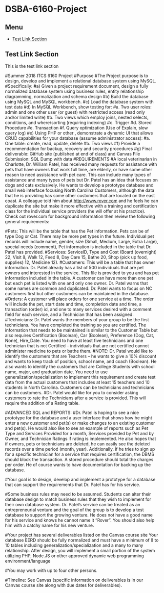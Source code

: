 # DSBA-6160-Project

## Menu
* [Test Link Section](#test-link-section)





## Test Link Section
This is the test link section

#Summer 2018 ITCS 6160 Project
#Purpose
#The Project purpose is to design, develop and implement a relational database system using MySQL.  
#Specifically:
#a)	Given a project requirement document, design a fully normalized database system using business rules, entity relationship diagramming, normalization and schema design
#b)	Build the database using MySQL and MySQL workbench.
#c)	Load the database system with test data
#d)	In MySQL Workbench, show testing for:
#a.	Two user roles:  admin and one other user (or guest) with restricted access (read only and/or limited write)
#b.	Two views which employ joins, nested selects, conditions, and where/sorting (requiring indexing)
#c.	Trigger
#d.	Stored Procedure
#e.	Transaction
#f.	Query optimization (Use of Explain, slow query log)
#e)	Using PHP or other , demonstrate a dynamic UI that allows CRUD capabilities for your database (assume administrator access):
#a.	One table:  create, read, update, delete
#b.	Two views
#f)	Provide a recommendation for backup, recovery and security procedures
#g)	 Final deliverable:  GitHub site (published at end of class) and Canvas File Submission:  SQL Dump with data
#REQUIREMENTS
#A local veterinarian in Charlotte, Dr. William Patel,  has received many requests for assistance with pets that have owners that work full time, are elderly, or have some other reason to need assistance with pet care.  This can include many types of assistance and many types of pets but Dr. Patel has an idea that focuses on dogs and cats exclusively.  He wants to develop a prototype database and small web interface focusing North Carolina Customers, although the data that he is providing has some other customers that are located on the east coast. A colleague told him about http://www.rover.com and he feels he can duplicate the site but make it more effective with a training and certification class for the individual service providers (he will offer at his practice).  Check out rover.com for background information then review the following general requirements:

#Pets:  This will be the table that has the Pet information.  Pets can be of type Dog or Cat.  There may be more pet types in the future. Individual pet records will include name, gender, size (Small, Medium, Large, Extra Large), special needs (comment), Pet information is included in the table that Dr. Patel has provided.
#Services:  ServiceID, Type and Cost (Board (overnight) 22, Visit 8, Walk 12, Feed 8, Day Care 15, Bathe 20, Shop (pick up food, supplies) 12, Medicine 12).
#Customers:  This will be a table that has owner information.  Dr. Patel already has a list of 500 individuals that are pet owners and interested in the service.  This file is provided to you and has pet information included in the table.  A customer can have more than one pet but each pet is listed with one and only one owner.  Dr. Patel warns that some names are common and duplicated.  Dr. Patel wants to focus on NC customers first but other customers can be maintained in the database.  
#Orders: A customer will place orders for one service at a time.  The order will include the pet, start date and time, completion date and time, a transaction (order) id, and one to many services desired with a comment field for each service, and a Technician that has been assigned.
#Technicians:  Dr. Patel wants the members of your group to be the first technicians.  You have completed the training so you are certified.  The information that needs to be maintained is similar to the Customer Table but also requires Certification (Boolean), Car (Boolean), Preference (Dog, Cat, None), Hire_Date.  You need to have at least five technicians and one technician that is not Certified – individuals that are not certified cannot administer medicine to pets or bathe them.
#NOTE:  Dr. Patel would like to identify the customers that are Teachers – he wants to give a 10% discount and wants to keep track of position, school name, and coach (Boolean).  He also wants to identify the customers that are College Students with school name, major, and graduation date.  You need to use generalization/specialization to implement this requirement and create test data from the actual customers that includes at least 15 teachers and 10 students in North Carolina.  Customers can be technicians and technicians can be customers.
#Dr. Patel would like for you to consider asking customers to rate the Technicians after a service is provided.  This will require the addition of a Rating table.

#ADVANCED SQL and REPORTS:
#Dr. Patel is hoping to see a nice prototype for the database and a user interface that shows how he might enter a new customer and pet(s) or make changes to an existing customer and pet(s).  He would also like to see an example of reports such as Pet Type and Services Provided for a month, Services provided by Pet and by Owner, and Technician Ratings if rating is implemented.  He also hopes that if owners, pets or technicians are deleted, he can easily see the deleted records over a time period (month, year).  Additionally, if he tries to sign up for a specific technician for a service that requires certification, the DBMS should block the transaction.  A stored procedure should total the charges per order.  He of course wants to have documentation for backing up the database.

#Your goal is to design, develop and implement a prototype for a database that can support the requirements that Dr. Patel has for his service.  

#Some business rules may need to be assumed.  Students can alter their database design to match business rules that they wish to implement for their own database system.  Dr. Patel’s service can be treated as an entrepreneurial venture and the goal of the group is to develop a test database to support the growing venture.  He does not have a good name for his service and knows he cannot name it “Rover”.  You should also help him with a catchy name for his new venture.  

#Your project has several deliverables listed on the Canvas course site  Your database EERD should be fully normalized and must have a minimum of 8 to 10 tables including generalization/specialization and a many to many relationship.  After design, you will implement a small portion of the system utilizing PHP, Node.JS or other approved dynamic web programming environment/language

#You may work with up to four other persons. 

#Timeline: See Canvas (specific information on deliverables is in our Canvas course site along with due dates for deliverables).


